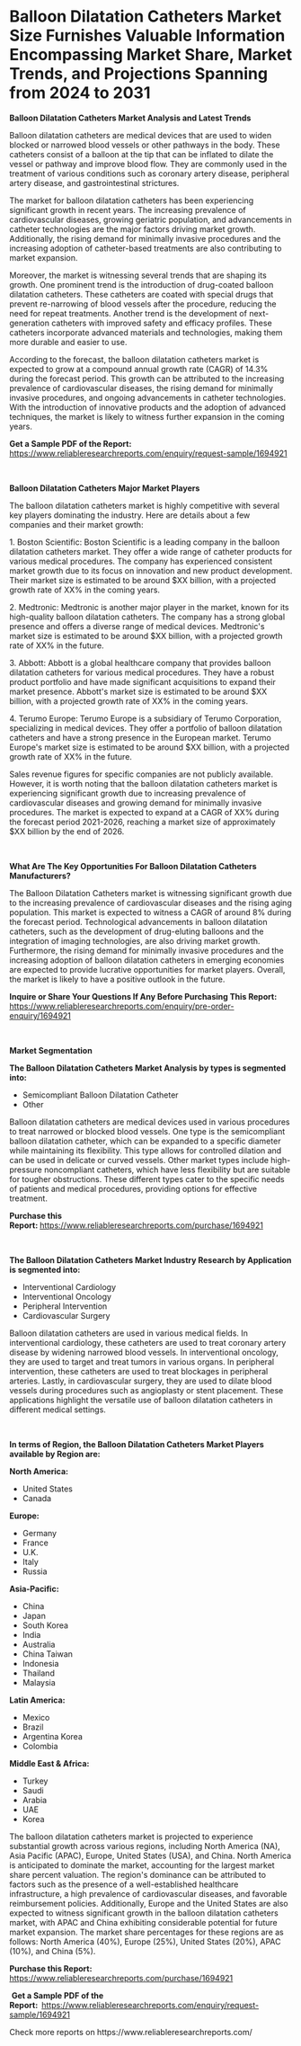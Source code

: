 <p><h1>Balloon Dilatation Catheters Market Size Furnishes Valuable Information Encompassing Market Share, Market Trends, and Projections Spanning from 2024 to 2031</h1></p><p><strong>Balloon Dilatation Catheters Market Analysis and Latest Trends</strong></p>
<p><p>Balloon dilatation catheters are medical devices that are used to widen blocked or narrowed blood vessels or other pathways in the body. These catheters consist of a balloon at the tip that can be inflated to dilate the vessel or pathway and improve blood flow. They are commonly used in the treatment of various conditions such as coronary artery disease, peripheral artery disease, and gastrointestinal strictures.</p><p>The market for balloon dilatation catheters has been experiencing significant growth in recent years. The increasing prevalence of cardiovascular diseases, growing geriatric population, and advancements in catheter technologies are the major factors driving market growth. Additionally, the rising demand for minimally invasive procedures and the increasing adoption of catheter-based treatments are also contributing to market expansion.</p><p>Moreover, the market is witnessing several trends that are shaping its growth. One prominent trend is the introduction of drug-coated balloon dilatation catheters. These catheters are coated with special drugs that prevent re-narrowing of blood vessels after the procedure, reducing the need for repeat treatments. Another trend is the development of next-generation catheters with improved safety and efficacy profiles. These catheters incorporate advanced materials and technologies, making them more durable and easier to use.</p><p>According to the forecast, the balloon dilatation catheters market is expected to grow at a compound annual growth rate (CAGR) of 14.3% during the forecast period. This growth can be attributed to the increasing prevalence of cardiovascular diseases, the rising demand for minimally invasive procedures, and ongoing advancements in catheter technologies. With the introduction of innovative products and the adoption of advanced techniques, the market is likely to witness further expansion in the coming years.</p></p>
<p><strong>Get a Sample PDF of the Report:&nbsp;</strong> <a href="https://www.reliableresearchreports.com/enquiry/request-sample/1694921">https://www.reliableresearchreports.com/enquiry/request-sample/1694921</a></p>
<p>&nbsp;</p>
<p><strong>Balloon Dilatation Catheters Major Market Players</strong></p>
<p><p>The balloon dilatation catheters market is highly competitive with several key players dominating the industry. Here are details about a few companies and their market growth:</p><p>1. Boston Scientific: Boston Scientific is a leading company in the balloon dilatation catheters market. They offer a wide range of catheter products for various medical procedures. The company has experienced consistent market growth due to its focus on innovation and new product development. Their market size is estimated to be around $XX billion, with a projected growth rate of XX% in the coming years.</p><p>2. Medtronic: Medtronic is another major player in the market, known for its high-quality balloon dilatation catheters. The company has a strong global presence and offers a diverse range of medical devices. Medtronic's market size is estimated to be around $XX billion, with a projected growth rate of XX% in the future.</p><p>3. Abbott: Abbott is a global healthcare company that provides balloon dilatation catheters for various medical procedures. They have a robust product portfolio and have made significant acquisitions to expand their market presence. Abbott's market size is estimated to be around $XX billion, with a projected growth rate of XX% in the coming years.</p><p>4. Terumo Europe: Terumo Europe is a subsidiary of Terumo Corporation, specializing in medical devices. They offer a portfolio of balloon dilatation catheters and have a strong presence in the European market. Terumo Europe's market size is estimated to be around $XX billion, with a projected growth rate of XX% in the future.</p><p>Sales revenue figures for specific companies are not publicly available. However, it is worth noting that the balloon dilatation catheters market is experiencing significant growth due to increasing prevalence of cardiovascular diseases and growing demand for minimally invasive procedures. The market is expected to expand at a CAGR of XX% during the forecast period 2021-2026, reaching a market size of approximately $XX billion by the end of 2026.</p></p>
<p>&nbsp;</p>
<p><strong>What Are The Key Opportunities For Balloon Dilatation Catheters Manufacturers?</strong></p>
<p><p>The Balloon Dilatation Catheters market is witnessing significant growth due to the increasing prevalence of cardiovascular diseases and the rising aging population. This market is expected to witness a CAGR of around 8% during the forecast period. Technological advancements in balloon dilatation catheters, such as the development of drug-eluting balloons and the integration of imaging technologies, are also driving market growth. Furthermore, the rising demand for minimally invasive procedures and the increasing adoption of balloon dilatation catheters in emerging economies are expected to provide lucrative opportunities for market players. Overall, the market is likely to have a positive outlook in the future.</p></p>
<p><strong>Inquire or Share Your Questions If Any Before Purchasing This Report:</strong> <a href="https://www.reliableresearchreports.com/enquiry/pre-order-enquiry/1694921">https://www.reliableresearchreports.com/enquiry/pre-order-enquiry/1694921</a></p>
<p>&nbsp;</p>
<p><strong>Market Segmentation</strong></p>
<p><strong>The Balloon Dilatation Catheters Market Analysis by types is segmented into:</strong></p>
<p><ul><li>Semicompliant Balloon Dilatation Catheter</li><li>Other</li></ul></p>
<p><p>Balloon dilatation catheters are medical devices used in various procedures to treat narrowed or blocked blood vessels. One type is the semicompliant balloon dilatation catheter, which can be expanded to a specific diameter while maintaining its flexibility. This type allows for controlled dilation and can be used in delicate or curved vessels. Other market types include high-pressure noncompliant catheters, which have less flexibility but are suitable for tougher obstructions. These different types cater to the specific needs of patients and medical procedures, providing options for effective treatment.</p></p>
<p><strong>Purchase this Report:&nbsp;</strong><a href="https://www.reliableresearchreports.com/purchase/1694921">https://www.reliableresearchreports.com/purchase/1694921</a></p>
<p>&nbsp;</p>
<p><strong>The Balloon Dilatation Catheters Market Industry Research by Application is segmented into:</strong></p>
<p><ul><li>Interventional Cardiology</li><li>Interventional Oncology</li><li>Peripheral Intervention</li><li>Cardiovascular Surgery</li></ul></p>
<p><p>Balloon dilatation catheters are used in various medical fields. In interventional cardiology, these catheters are used to treat coronary artery disease by widening narrowed blood vessels. In interventional oncology, they are used to target and treat tumors in various organs. In peripheral intervention, these catheters are used to treat blockages in peripheral arteries. Lastly, in cardiovascular surgery, they are used to dilate blood vessels during procedures such as angioplasty or stent placement. These applications highlight the versatile use of balloon dilatation catheters in different medical settings.</p></p>
<p>&nbsp;</p>
<p><strong>In terms of Region, the Balloon Dilatation Catheters Market Players available by Region are:</strong></p>
<p>
    <p> <strong> North America: </strong>
        <ul>
            <li>United States</li>
            <li>Canada</li>
        </ul>
        </p> 
    <p> <strong> Europe: </strong>
        <ul>
            <li>Germany</li>
            <li>France</li>
            <li>U.K.</li>
            <li>Italy</li>
            <li>Russia</li>
        </ul>
        </p> 
    <p> <strong> Asia-Pacific: </strong>
        <ul>
            <li>China</li>
            <li>Japan</li>
            <li>South Korea</li>
            <li>India</li>
            <li>Australia</li>
            <li>China Taiwan</li>
            <li>Indonesia</li>
            <li>Thailand</li>
            <li>Malaysia</li>
        </ul>
        </p> 
    <p> <strong> Latin America: </strong>
        <ul>
            <li>Mexico</li>
            <li>Brazil</li>
            <li>Argentina Korea</li>
            <li>Colombia</li>
        </ul>
        </p> 
    <p> <strong> Middle East & Africa: </strong>
        <ul>
            <li>Turkey</li>
            <li>Saudi</li>
            <li>Arabia</li>
            <li>UAE</li>
            <li>Korea</li>
        </ul>
    </p>
    </p>
<p><p>The balloon dilatation catheters market is projected to experience substantial growth across various regions, including North America (NA), Asia Pacific (APAC), Europe, United States (USA), and China. North America is anticipated to dominate the market, accounting for the largest market share percent valuation. The region's dominance can be attributed to factors such as the presence of a well-established healthcare infrastructure, a high prevalence of cardiovascular diseases, and favorable reimbursement policies. Additionally, Europe and the United States are also expected to witness significant growth in the balloon dilatation catheters market, with APAC and China exhibiting considerable potential for future market expansion. The market share percentages for these regions are as follows: North America (40%), Europe (25%), United States (20%), APAC (10%), and China (5%).</p></p>
<p><strong>Purchase this Report: </strong><a href="https://www.reliableresearchreports.com/purchase/1694921">https://www.reliableresearchreports.com/purchase/1694921</a></p>
<p>&nbsp;<strong>Get a Sample PDF of the Report:&nbsp;&nbsp;</strong><a href="https://www.reliableresearchreports.com/enquiry/request-sample/1694921">https://www.reliableresearchreports.com/enquiry/request-sample/1694921</a></p>
<p><strong></strong></p>
<p>Check more reports on https://www.reliableresearchreports.com/</p>